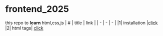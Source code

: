 # frontend_2025
 this repo to **learn** html,css,js
 | # | title | link |
 | - | - | - |
 |1| installation |[click](classes/class1.md)
|2| html tags| [click](classes/class2.md)
